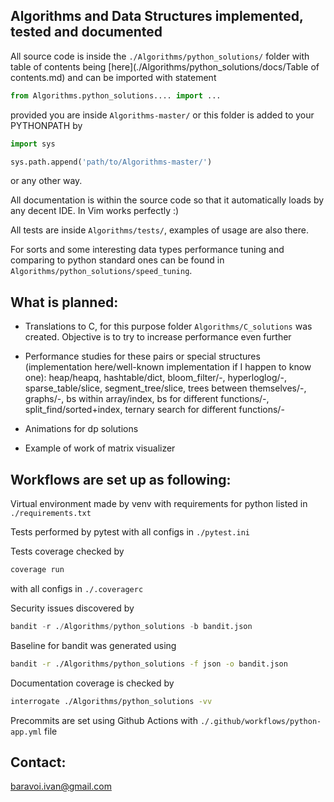 ## Algorithms and Data Structures implemented, tested and documented

All source code is inside the `./Algorithms/python_solutions/` folder 
with table of contents being 
[here](./Algorithms/python_solutions/docs/Table of contents.md)
and can be imported with statement
```python
from Algorithms.python_solutions.... import ...
```
provided you are inside `Algorithms-master/` or this folder is added 
to your PYTHONPATH by
```python
import sys

sys.path.append('path/to/Algorithms-master/')
```
or any other way.

All documentation is within the source code so that it automatically loads by 
any decent IDE. In Vim works perfectly :)

All tests are inside `Algorithms/tests/`, examples of usage are also there.

For sorts and some interesting data types performance tuning and comparing
to python standard ones can be found in 
`Algorithms/python_solutions/speed_tuning`.

## What is planned:

* Translations to C, for this purpose folder `Algorithms/C_solutions` 
was created.
Objective is to try to increase performance even further

* Performance studies for these pairs or special structures
(implementation here/well-known implementation if I happen to know one):
heap/heapq, hashtable/dict, bloom_filter/-, hyperloglog/-, 
sparse_table/slice, segment_tree/slice, trees between themselves/-,
graphs/-, bs within array/index, bs for different functions/-, 
split_find/sorted+index, ternary search for different functions/-

* Animations for dp solutions

* Example of work of matrix visualizer

## Workflows are set up as following:

Virtual environment made by venv with requirements for python listed in 
`./requirements.txt`

Tests performed by pytest with all configs in `./pytest.ini`

Tests coverage checked by  
```bash
coverage run
``` 
with all configs in `./.coveragerc`

Security issues discovered by 
```python
bandit -r ./Algorithms/python_solutions -b bandit.json
```

Baseline for bandit was generated using 
```bash
bandit -r ./Algorithms/python_solutions -f json -o bandit.json
```

Documentation coverage is checked by 
```bash
interrogate ./Algorithms/python_solutions -vv
```

Precommits are set using Github Actions with 
`./.github/workflows/python-app.yml` file

## Contact: 

baravoi.ivan@gmail.com
